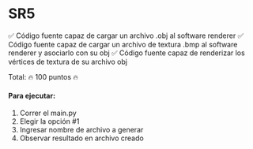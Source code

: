 # SR5


✅ Código fuente capaz de cargar un archivo .obj al software renderer
✅ Código fuente capaz de cargar un archivo de textura .bmp al software renderer y asociarlo con su obj
✅ Código fuente capaz de renderizar los vértices de textura de su archivo obj

Total: 🔥 100 puntos 🔥



#### Para ejecutar:
1. Correr el main.py
2. Elegir la opción #1
3. Ingresar nombre de archivo a generar
4. Observar resultado en archivo creado